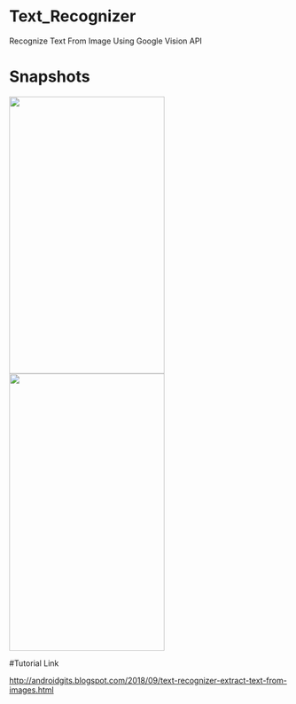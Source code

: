 # Text_Recognizer
Recognize Text From Image Using Google Vision API

# Snapshots

<img src="https://firebasestorage.googleapis.com/v0/b/shop-online-736ba.appspot.com/o/Screenshot_2018-09-12-21-21-57-587_com.androidgits.foregroundservices.png?alt=media&token=36d5b512-6237-455a-83fa-b5f285cde81f" width="280" height="500">

<img src="https://firebasestorage.googleapis.com/v0/b/shop-online-736ba.appspot.com/o/Screenshot_2018-09-12-21-22-01-768_com.androidgits.foregroundservices.png?alt=media&token=a71f5e9c-cf8b-417b-a5eb-ff57654fc287" width="280" height="500">

#Tutorial Link

http://androidgits.blogspot.com/2018/09/text-recognizer-extract-text-from-images.html
